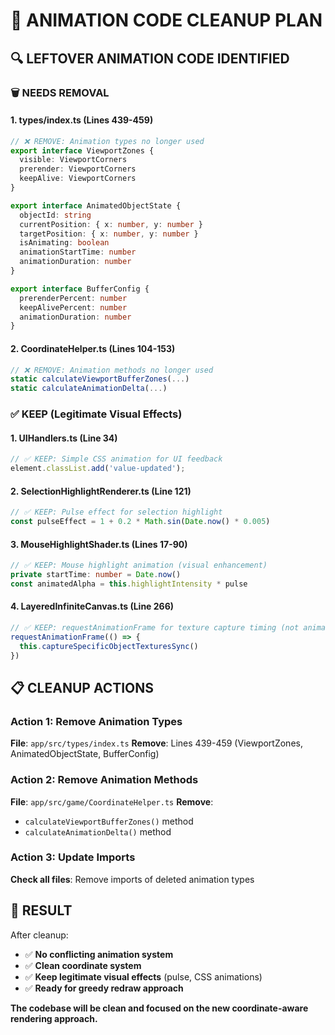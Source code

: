 # 🧹 **ANIMATION CODE CLEANUP PLAN**

## 🔍 **LEFTOVER ANIMATION CODE IDENTIFIED**

### **🗑️ NEEDS REMOVAL**

#### **1. types/index.ts (Lines 439-459)**
```typescript
// ❌ REMOVE: Animation types no longer used
export interface ViewportZones {
  visible: ViewportCorners
  prerender: ViewportCorners  
  keepAlive: ViewportCorners
}

export interface AnimatedObjectState {
  objectId: string
  currentPosition: { x: number, y: number }
  targetPosition: { x: number, y: number }
  isAnimating: boolean
  animationStartTime: number
  animationDuration: number
}

export interface BufferConfig {
  prerenderPercent: number
  keepAlivePercent: number
  animationDuration: number
}
```

#### **2. CoordinateHelper.ts (Lines 104-153)**
```typescript
// ❌ REMOVE: Animation methods no longer used
static calculateViewportBufferZones(...)
static calculateAnimationDelta(...)
```

### **✅ KEEP (Legitimate Visual Effects)**

#### **1. UIHandlers.ts (Line 34)**
```typescript
// ✅ KEEP: Simple CSS animation for UI feedback
element.classList.add('value-updated');
```

#### **2. SelectionHighlightRenderer.ts (Line 121)**
```typescript
// ✅ KEEP: Pulse effect for selection highlight
const pulseEffect = 1 + 0.2 * Math.sin(Date.now() * 0.005)
```

#### **3. MouseHighlightShader.ts (Lines 17-90)**
```typescript
// ✅ KEEP: Mouse highlight animation (visual enhancement)
private startTime: number = Date.now()
const animatedAlpha = this.highlightIntensity * pulse
```

#### **4. LayeredInfiniteCanvas.ts (Line 266)**
```typescript
// ✅ KEEP: requestAnimationFrame for texture capture timing (not animation)
requestAnimationFrame(() => {
  this.captureSpecificObjectTexturesSync()
})
```

## 📋 **CLEANUP ACTIONS**

### **Action 1: Remove Animation Types**
**File**: `app/src/types/index.ts`
**Remove**: Lines 439-459 (ViewportZones, AnimatedObjectState, BufferConfig)

### **Action 2: Remove Animation Methods**
**File**: `app/src/game/CoordinateHelper.ts`
**Remove**: 
- `calculateViewportBufferZones()` method
- `calculateAnimationDelta()` method

### **Action 3: Update Imports**
**Check all files**: Remove imports of deleted animation types

## 🎯 **RESULT**

After cleanup:
- ✅ **No conflicting animation system**
- ✅ **Clean coordinate system**
- ✅ **Keep legitimate visual effects** (pulse, CSS animations)
- ✅ **Ready for greedy redraw approach**

**The codebase will be clean and focused on the new coordinate-aware rendering approach.**